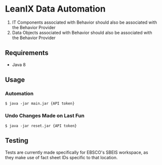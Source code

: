 # LeanIX Data Automation
1.	IT Components associated with Behavior should also be associated with the Behavior Provider
2.	Data Objects associated with Behavior should also be associated with the Behavior Provider

## Requirements
* Java 8

## Usage
### Automation
`$ java -jar main.jar {API token}`

### Undo Changes Made on Last Fun
`$ java -jar reset.jar {API token}`

## Testing
Tests are currently made specifically for EBSCO's SBEIS workspace, as they make use of fact sheet IDs specific to that location.

